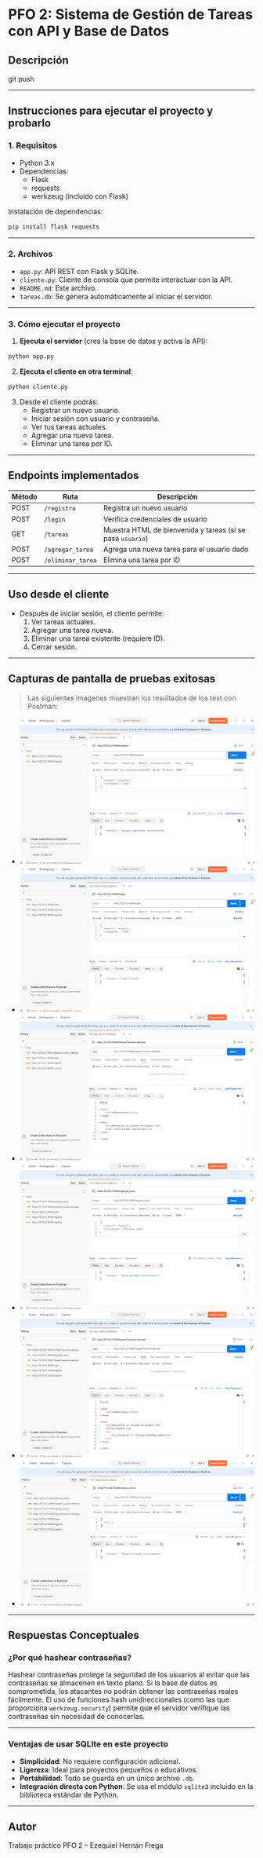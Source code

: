 # PFO 2: Sistema de Gestión de Tareas con API y Base de Datos

## Descripción

git push

---

## Instrucciones para ejecutar el proyecto y probarlo

### 1. Requisitos

- Python 3.x
- Dependencias:
  - Flask
  - requests
  - werkzeug (incluido con Flask)

Instalación de dependencias:

```bash
pip install flask requests
```

---

### 2. Archivos

- `app.py`: API REST con Flask y SQLite.
- `cliente.py`: Cliente de consola que permite interactuar con la API.
- `README.md`: Este archivo.
- `tareas.db`: Se genera automáticamente al iniciar el servidor.

---

### 3. Cómo ejecutar el proyecto

1. **Ejecuta el servidor** (crea la base de datos y activa la API):

```bash
python app.py
```

2. **Ejecuta el cliente en otra terminal**:

```bash
python cliente.py
```

3. Desde el cliente podrás:
   - Registrar un nuevo usuario.
   - Iniciar sesión con usuario y contraseña.
   - Ver tus tareas actuales.
   - Agregar una nueva tarea.
   - Eliminar una tarea por ID.

---

## Endpoints implementados

| Método | Ruta             | Descripción                                   |
|--------|------------------|-----------------------------------------------|
| POST   | `/registro`      | Registra un nuevo usuario                     |
| POST   | `/login`         | Verifica credenciales de usuario              |
| GET    | `/tareas`        | Muestra HTML de bienvenida y tareas (si se pasa `usuario`) |
| POST   | `/agregar_tarea` | Agrega una nueva tarea para el usuario dado   |
| POST   | `/eliminar_tarea`| Elimina una tarea por ID                      |

---

## Uso desde el cliente

- Después de iniciar sesión, el cliente permite:
  1. Ver tareas actuales.
  2. Agregar una tarea nueva.
  3. Eliminar una tarea existente (requiere ID).
  4. Cerrar sesión.

---

## Capturas de pantalla de pruebas exitosas

> Las siguientes imagenes muestran los resultados de los test con Postman:

- ![Registro correcto de usuario](capturas/PostmanRegistroUsuario.jpg)
- ![Login exitoso](capturas/PostmanLoginUsuario.jpg)
- ![Página de Bienvenida](capturas/PostmanPaginaBienvenida.jpg)
- ![Agregar tarea](capturas/PostmanAgregarTarea.jpg)
- ![Visualización de tareas](capturas/PostmanVerTareas.jpg)
- ![Eliminación de tarea](capturas/PostmanEliminarTarea.jpg)

---

## Respuestas Conceptuales

### ¿Por qué hashear contraseñas?

Hashear contraseñas protege la seguridad de los usuarios al evitar que las contraseñas se almacenen en texto plano. Si la base de datos es comprometida, los atacantes no podrán obtener las contraseñas reales fácilmente. El uso de funciones hash unidireccionales (como las que proporciona `werkzeug.security`) permite que el servidor verifique las contraseñas sin necesidad de conocerlas.

---

### Ventajas de usar SQLite en este proyecto

- **Simplicidad**: No requiere configuración adicional.
- **Ligereza**: Ideal para proyectos pequeños o educativos.
- **Portabilidad**: Todo se guarda en un único archivo `.db`.
- **Integración directa con Python**: Se usa el módulo `sqlite3` incluido en la biblioteca estándar de Python.

---


## Autor

Trabajo práctico PFO 2 – Ezequiel Hernán Frega
